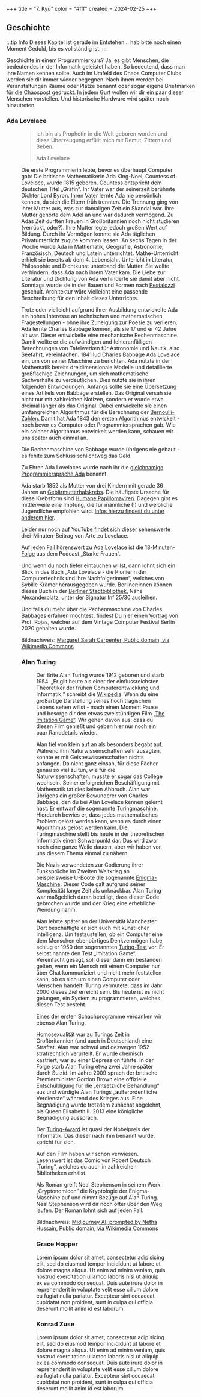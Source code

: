 +++
title = "7. Kyū"
color = "#fff"
created = 2024-02-25
+++

<script lang="ts">
  import Figure from '$lib/components/Figure.svelte';
</script>

## Geschichte

:::tip Info
Dieses Kapitel ist gerade im Entstehen... hab bitte noch einen Moment Geduld, bis es vollständig ist.
:::

Geschichte in einem Programmierkurs? Ja, es gibt Menschen, die bedeutendes in der Informatik geleistet haben. So bedeutend, dass man ihre Namen kennen sollte. Auch im Umfeld des Chaos Computer Clubs werden sie dir immer wieder begegnen. Nach ihnen werden bei Veranstaltungen Räume oder Plätze benannt oder sogar eigene Briefmarken für die [Chaospost](https://chaospost.de/) gedruckt. In jedem Gurt wollen wir dir ein paar dieser Menschen vorstellen. Und historische Hardware wird später noch hinzutreten.

### Ada Lovelace

<Figure src="https://upload.wikimedia.org/wikipedia/commons/thumb/8/87/Ada_Lovelace.jpg/220px-Ada_Lovelace.jpg" alt="Ada Lovelace" float="right" />

> Ich bin als Prophetin in die Welt geboren worden
> und diese Überzeugung erfüllt mich mit
> Demut, Zittern und Beben.
>
> Ada Lovelace

Die erste Programmierin lebte, bevor es überhaupt Computer gab: Die britische Mathematikerin Ada King-Noel, Countess of Loveloce, wurde 1815 geboren. Countess entspricht dem deutschen Titel „Gräfin“. Ihr Vater war der seinerzeit berühmte Dichter Lord Byron. Ihren Vater lernte Ada nie persönlich kennen, da sich die Eltern früh trennten. Die Trennung ging von ihrer Mutter aus, was zur damaligen Zeit ein Skandal war. Ihre Mutter gehörte dem Adel an und war dadurch vermögend. Zu Adas Zeit durften Frauen in Großbritannien noch nicht studieren (verrückt, oder?). Ihre Mutter legte jedoch großen Wert auf Bildung. Durch ihr Vermögen konnte sie Ada täglichen Privatunterricht zugute kommen lassen. An sechs Tagen in der Woche wurde Ada in Mathematik, Geografie, Astronomie, Französisch, Deutsch und Latein unterrichtet. Mathe-Unterricht erhielt sie bereits ab dem 4. Lebensjahr. Untericht in Literatur, Philosophie und Dichtkunst unterband die Mutter. Sie wollte verhindern, dass Ada nach ihrem Vater kam. Die Liebe zur Literatur und Dichtung von Ada verhinderte sie damit aber nicht. Sonntags wurde sie in der Bauen und Formen nach [Pestalozzi](https://de.wikipedia.org/wiki/Johann_Heinrich_Pestalozzi) geschult. Architektur wäre vielleicht eine passende Beschreibung für den Inhalt dieses Unterrichts.

Trotz oder vielleicht aufgrund ihrer Ausbildung entwickelte Ada ein hohes Interesse an technischen und mathematischen Fragestellungen - ohne ihre Zuneigung zur Poesie zu verlieren. Ada lernte Charles Babbage kennen, als sie 17 und er 42 Jahre alt war. Dieser entwickelte eine mechanische Rechenmaschine. Damit wollte er die aufwändigen und fehleranfälligen Berechnungen von Tafelwerken für Astronomie und Nautik, also Seefahrt, vereinfachen. 1841 lud Charles Babbage Ada Lovelace ein, um von seiner Maschine zu berichten. Ada nutzte in der Mathematik bereits dreidimensionale Modelle und detaillierte großflächige Zeichnungen, um sich mathematische Sachverhalte zu verdeutlichen. Dies nutzte sie in ihren folgenden Entwicklungen. Anfangs sollte sie eine Übersetzung eines Artikels von Babbage erstellen. Das Original versah sie nicht nur mit zahlreichen Notizen, sondern er wurde etwa dreimal länger als das Original. Dabei entwickelte sie einen umfangreichen Algorithmus für die Berechnung der [Bernoulli-Zahlen](https://de.wikipedia.org/wiki/Bernoulli-Zahl#Reihen_mit_Bernoulli-Zahlen). Damit hat Ada 1843 den ersten Algorithmus entwickelt - noch bevor es Computer oder Programmiersprachen gab. Wie ein solcher Algorithmus entwickelt werden kann, schauen wir uns später auch einmal an.

Die Rechenmaschine von Babbage wurde übrigens nie gebaut - es fehlte zum Schluss schlichtweg das Geld.

Zu Ehren Ada Lovelaces wurde nach ihr die [gleichnamige Programmiersprache Ada](<https://de.wikipedia.org/wiki/Ada_(Programmiersprache)>) benannt.

Ada starb 1852 als Mutter von drei Kindern mit gerade 36 Jahren an [Gebärmutterhalskrebs](https://de.wikipedia.org/wiki/Zervixkarzinom#Impfung). Die häufigste Ursache für diese Krebsform sind [Humane Papillomaviren](https://de.wikipedia.org/wiki/Humane_Papillomviren). Dagegen gibt es mittlerweile eine Impfung, die für männliche (!) und weibliche Jugendliche empfohlen wird. [Infos hierzu findest du unter anderem hier](https://www.impfen-info.de/impfempfehlungen/fuer-jugendliche-12-17-jahre/hpv-humane-papillomaviren/).

Leider nur noch [auf YouTube findet sich dieser](https://www.youtube.com/watch?v=3cBYZEKjOao) sehenswerte drei-Minuten-Beitrag von Arte zu Lovelace.

Auf jeden Fall hörenswert zu Ada Lovelace ist die [18-Minuten-Folge](https://sphinx.acast.com/starke-frauen/adalovelace-dieerfinderindesprogrammierens/media.mp3?tk=eyJ0ayI6ImRlZmF1bHQiLCJhZHMiOnRydWUsInNwb25zIjp0cnVlLCJzdGF0dXMiOiJwdWJsaWMifQ==&sig=ZJ8hGzytk2wrrPJZrzOOMuRodIXoN7s1pzMahMr1Jb4) aus dem Podcast „Starke Frauen“.

Und wenn du noch tiefer eintauchen willst, dann lohnt sich ein Blick in das Buch „Ada Lovelace - die Pionierin der Computertechnik und ihre Nachfolgerinnen“, welches von Sybille Krämer herausgegeben wurde. Berliner:innen können dieses Buch in der [Berliner Stadtbibliothek](https://www.zlb.de/), Nähe Alexanderplatz, unter der Signatur Inf 25/30 ausleihen.

Und falls du mehr über die Rechenmaschine von Charles Babbages erfahren möchtest, findest Du [hier einen Vortrag](https://media.ccc.de/v/vcfb20_-_137_-_de_-_202010101600_-_the_programming_architecture_of_babbages_analytical_engine_-_prof_dr_raul_rojas#t=9) von Prof. Rojas, welcher auf dem Vintage Computer Festival Berlin 2020 gehalten wurde.

Bildnachweis: [Margaret Sarah Carpenter, Public domain, via Wikimedia Commons](https://commons.wikimedia.org/wiki/File:Ada_Lovelace.jpg?uselang=de)

### Alan Turing

<Figure src="https://upload.wikimedia.org/wikipedia/commons/9/9c/Alan_Turing_in_watercolour.png" alt="Alan Turing" float="right" />

Der Brite Alan Turing wurde 1912 geboren und starb 1954. „Er gilt heute als einer der einflussreichsten Theoretiker der frühen Computerentwicklung und Informatik,“ schreibt die [Wikipedia](https://de.wikipedia.org/wiki/Alan_Turing). Wenn du eine großartige Darstellung seines hoch tragischen Lebens sehen willst - mach einen Moment Pause und besorge dir den etwas zweistündigen Film [„The Imitation Game“](https://www.youtube.com/watch?v=KsJH9HWhgCw). Wir gehen davon aus, dass du diesen Film genießt und geben hier nur noch ein paar Randdetails wieder.

Alan fiel von klein auf an als besonders begabt auf. Während ihm Naturwissenschaften sehr zusagten, konnte er mit Geisteswissenschaften nichts anfangen. Da nicht ganz einsah, für diese Fächer genau so viel zu tun, wie für die Naturwissenschaften, musste er sogar das College wechseln. Seiner erfolgreichen Beschäftigung mit Mathematik tat dies keinen Abbruch. Alan war übrigens ein großer Bewunderer von Charles Babbage, den du bei Alan Lovelace kennen gelernt hast. Er entwarf die sogenannte [Turingmaschine](https://de.wikipedia.org/wiki/Turingmaschine). Hierdurch bewies er, dass jedes mathematisches Problem gelöst werden kann, wenn es durch einen Algorithmus gelöst werden kann. Die Turingmaschine stellt bis heute in der theoretischen Informatik einen Schwerpunkt dar. Das wird zwar noch eine ganze Weile dauern, aber wir haben vor, uns diesem Thema einmal zu nähern.

Die Nazis verwendeten zur Codierung ihrer Funksprüche im Zweiten Weltkrieg an beispielsweise U-Boote die sogenannte [Enigma-Maschine](<https://de.wikipedia.org/wiki/Enigma_(Maschine)>). Dieser Code galt aufgrund seiner Komplexität lange Zeit als unknackbar. Alan Turing war maßgeblich daran beteiligt, dass dieser Code gebrochen wurde und der Krieg eine erhebliche Wendung nahm.

Alan lehrte später an der Universität Manchester. Dort beschäftigte er sich auch mit künstlicher Intelligenz. Um festzustellen, ob ein Computer eine dem Menschen ebenbürtiges Denkvermögen habe, schlug er 1950 den sogenannten [Turing-Test](https://de.wikipedia.org/wiki/Turing-Test) vor. Er selbst nannte den Test „Imitation Game“. Vereinfacht gesagt, soll dieser dann ein bestanden gelten, wenn ein Mensch mit einem Computer nur über Chat kommuniziert und nicht mehr feststellen kann, ob es sich um einen Computer oder Menschen handelt. Turing vermutete, dass im Jahr 2000 dieses Ziel erreicht sein. Bis heute ist es nicht gelungen, ein System zu programmieren, welches diesen Test besteht.

Eines der ersten Schachprogramme verdanken wir ebenso Alan Turing.

Homosexualität war zu Turings Zeit in Großbritannien (und auch in Deutschland) eine Straftat. Alan war schwul und deswegen 1952 strafrechtlich verurteilt. Er wurde chemisch kastriert, war zu einer Depression führte. In der Folge starb Alan Turing etwa zwei Jahre später durch Suizid. Im Jahre 2009 sprach der britische Premierminister Gordon Brown eine offizielle Entschuldigung für die „entsetzliche Behandlung“ aus und würdigte Alan Turings „außerordentliche Verdienste“ während des Krieges aus. Eine Begnadigung wurde trotzdem zunächst abgelehnt, bis Queen Elisabeth II. 2013 eine königliche Begnadigung aussprach.

Der [Turing-Award](https://de.wikipedia.org/wiki/Turing_Award) ist quasi der Nobelpreis der Informatik. Das dieser nach ihm benannt wurde, spricht für sich.

Auf den Film haben wir schon verwiesen. Lesenswert ist das Comic von Robert Deutsch „Turing“, welches du auch in zahlreichen Bibliotheken erhälst.

Als Roman greift Neal Stephenson in seinem Werk „Cryptonomicon“ die Kryptologie der Enigma-Maschine auf und nimmt Bezüge auf Alan Turing. Neal Stephenson wird dir noch öfter über den Weg laufen. Der Roman lohnt sich auf jeden Fall.

Bildnachweis: [Midjourney AI, prompted by Netha Hussain, Public domain, via Wikimedia Commons](https://commons.wikimedia.org/wiki/File:Alan_Turing_in_watercolour.png?uselang=de)

### Grace Hopper

Lorem ipsum dolor sit amet, consectetur adipisicing elit, sed do eiusmod tempor incididunt ut labore et dolore magna aliqua. Ut enim ad minim veniam, quis nostrud exercitation ullamco laboris nisi ut aliquip ex ea commodo consequat. Duis aute irure dolor in reprehenderit in voluptate velit esse cillum dolore eu fugiat nulla pariatur. Excepteur sint occaecat cupidatat non proident, sunt in culpa qui officia deserunt mollit anim id est laborum.

### Konrad Zuse

Lorem ipsum dolor sit amet, consectetur adipisicing elit, sed do eiusmod tempor incididunt ut labore et dolore magna aliqua. Ut enim ad minim veniam, quis nostrud exercitation ullamco laboris nisi ut aliquip ex ea commodo consequat. Duis aute irure dolor in reprehenderit in voluptate velit esse cillum dolore eu fugiat nulla pariatur. Excepteur sint occaecat cupidatat non proident, sunt in culpa qui officia deserunt mollit anim id est laborum.
